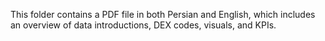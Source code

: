 This folder contains a PDF file in both Persian and English, which includes an overview of data introductions, DEX codes, visuals, and KPIs.
